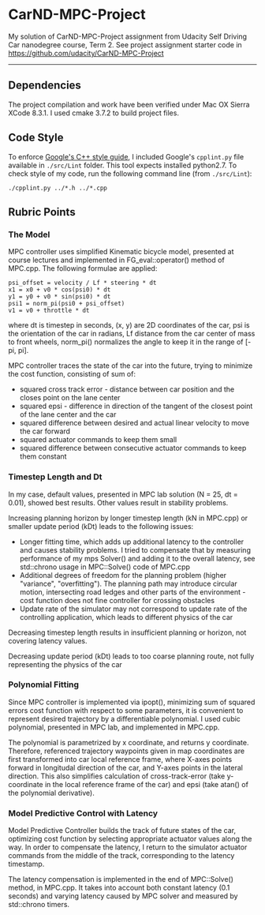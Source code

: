 
# CarND-MPC-Project

My solution of CarND-MPC-Project assignment from Udacity Self Driving Car nanodegree course, Term 2. See project assignment starter code in https://github.com/udacity/CarND-MPC-Project

---

## Dependencies

The project compilation and work have been verified under Mac OX Sierra XCode 8.3.1. I used cmake 3.7.2 to build project files.

## Code Style

To enforce [Google's C++ style guide](https://google.github.io/styleguide/cppguide.html), I included Google's `cpplint.py` file available in `./src/Lint` folder. This tool expects installed python2.7. To check style of my code, run the following command line (from `./src/Lint`):

```
./cpplint.py ../*.h ../*.cpp
```

## Rubric Points

### The Model

MPC controller uses simplified Kinematic bicycle model, presented at course lectures and implemented in FG_eval::operator() method of MPC.cpp. The following formulae are applied:

```
psi_offset = velocity / Lf * steering * dt
x1 = x0 + v0 * cos(psi0) * dt
y1 = y0 + v0 * sin(psi0) * dt
psi1 = norm_pi(psi0 + psi_offset)
v1 = v0 + throttle * dt
```

where dt is timestep in seconds, (x, y) are 2D coordinates of the car, psi is the orientation of the car in radians, Lf distance from the car center of mass to front wheels, norm_pi() normalizes the angle to keep it in the range of [-pi, pi].

MPC controller traces the state of the car into the future, trying to minimize the cost function, consisting of sum of:
* squared cross track error - distance between car position and the closes point on the lane center
* squared epsi - difference in direction of the tangent of the closest point of the lane center and the car
* squared difference between desired and actual linear velocity to move the car forward
* squared actuator commands to keep them small
* squared difference between consecutive actuator commands to keep them constant

### Timestep Length and Dt

In my case, default values, presented in MPC lab solution (N = 25, dt = 0.01), showed best results. Other values result in stability problems.

Increasing planning horizon by longer timestep length (kN in MPC.cpp) or smaller update period (kDt) leads to the following issues:
* Longer fitting time, which adds up additional latency to the controller and causes stability problems. I tried to compensate that by measuring performance of my mps Solver() and adding it to the overall latency, see std::chrono usage in MPC::Solve() code of MPC.cpp
* Additional degrees of freedom for the planning problem (higher "variance", "overfitting"). The planning path may introduce circular motion, intersecting road ledges and other parts of the environment - cost function does not fine controller for crossing obstacles
* Update rate of the simulator may not correspond to update rate of the controlling application, which leads to different physics of the car

Decreasing timestep length results in insufficient planning or horizon, not covering latency values.

Decreasing update period (kDt) leads to too coarse planning route, not fully representing the physics of the car

### Polynomial Fitting

Since MPC controller is implemented via ipopt(), minimizing sum of squared errors cost function with respect to some parameters, it is convenient to represent desired trajectory by a differentiable polynomial. I used cubic polynomial, presented in MPC lab, and implemented in MPC.cpp.

The polynomial is parametrized by x coordinate, and returns y coordinate. Therefore, referenced trajectory waypoints given in map coordinates are first transformed into car local reference frame, where X-axes points forward in longitudal direction of the car, and Y-axes points in the lateral direction. This also simplifies calculation of cross-track-error (take y-coordinate in the local reference frame of the car) and epsi (take atan() of the polynomial derivative). 

### Model Predictive Control with Latency

Model Predictive Controller builds the track of future states of the car, optimizing cost function by selecting appropriate actuator values along the way. In order to compensate the latency, I return to the simulator actuator commands from the middle of the track, corresponding to the latency timestamp.

The latency compensation is implemented in the end of MPC::Solve() method, in MPC.cpp. It takes into account both constant latency (0.1 seconds) and varying latency caused by MPC solver and measured by std::chrono timers.
